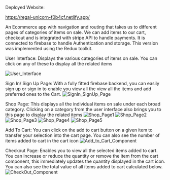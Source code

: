 Deployed Website:

 https://regal-unicorn-f0b4cf.netlify.app/

An Ecommerce app with navigation and routing that takes us to different pages of categories of items on sale. We can add items to our cart, checkout and is integrated with stripe API to handle payments. It is connected to firebase to handle Authentication and storage. This version was implemented using the Redux toolkit.

User Interface: Displays the various categories of items on sale. You can click on any of these to display all the related items

![User_Interface](https://github.com/Stephen-Afari/crwn-clothing-with-redux-typescript-progressive-web-apps/assets/62534292/686f7546-f753-4c6d-ade1-c30daabce39e)

Sign In/ Sign Up Page: With a fully fitted firebase backend, you can easily sign up or sign in to enable you view all the view all the items and add preferred ones to the Cart.
![SignIn_SignUp_Page](https://github.com/Stephen-Afari/crwn-clothing-with-redux-typescript-progressive-web-apps/assets/62534292/9b6ddd00-07a2-429f-a68d-1af536b0b0e1)

Shop Page: This displays all the individual items on sale under each broad category. Clicking on a category from the user interface also brings you to this page to display the related items 
![Shop_Page1](https://github.com/Stephen-Afari/crwn-clothing-with-redux-typescript-progressive-web-apps/assets/62534292/f44291fe-2bf0-4378-971b-2efd62fa72e4)
![Shop_Page2](https://github.com/Stephen-Afari/crwn-clothing-with-redux-typescript-progressive-web-apps/assets/62534292/551ad28d-201f-447e-a9ba-35d402d7d16c)
![Shop_Page3](https://github.com/Stephen-Afari/crwn-clothing-with-redux-typescript-progressive-web-apps/assets/62534292/8f827afd-3555-4f0d-ace9-aa08cc3339c6)
![Shop_Page4](https://github.com/Stephen-Afari/crwn-clothing-with-redux-typescript-progressive-web-apps/assets/62534292/f3f1d39b-0146-48b5-96ed-8a19df73eabe)
![Shop_Page5](https://github.com/Stephen-Afari/crwn-clothing-with-redux-typescript-progressive-web-apps/assets/62534292/02039fd6-8073-4151-ab3d-655ee4e9ac49)

Add To Cart: You can click on the add to cart button on a given item to transfer your selection into the cart page. You can also see the number of items added to cart in the cart icon
![Add_to_Cart_Component](https://github.com/Stephen-Afari/crwn-clothing-with-redux-typescript-progressive-web-apps/assets/62534292/b53022d2-9b2a-4979-ae7c-09d13227e0f7)

Checkout Page: Enables you to view all the selected items added to cart. You can increase or reduce the quantity or remove the item from the cart component, this immediately updates the quantity displayed in the cart icon. You can also see the total value of all items added to cart calculated below.
![CheckOut_Component](https://github.com/Stephen-Afari/crwn-clothing-with-redux-typescript-progressive-web-apps/assets/62534292/8fc51014-1a90-4110-8f97-8f2b7191c216)


